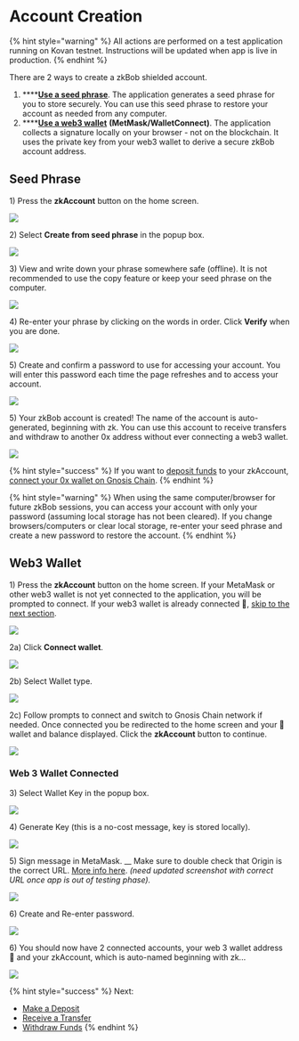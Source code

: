 # Account Creation

{% hint style="warning" %}
All actions are performed on a test application running on Kovan testnet. Instructions will be updated when app is live in production.
{% endhint %}

There are 2 ways to create a zkBob shielded account.&#x20;

1. ****[**Use a seed phrase**](./#seed-phrase). The application generates a seed phrase for you to store securely. You can use this seed phrase to restore your account as needed from any computer.
2. ****[**Use a web3 wallet**](./#web3-wallet) **(MetMask/WalletConnect)**. The application collects a signature locally on your browser - not on the blockchain. It uses the private key from your web3 wallet to derive a secure zkBob account address.

## Seed Phrase

1\) Press the **zkAccount** button on the home screen.

![](../../../.gitbook/assets/zkbob-acct.png)

2\) Select **Create from seed phrase** in the popup box.

![](../../../.gitbook/assets/seed-phrase-1.png)

3\) View and write down your phrase somewhere safe (offline). It is not recommended to use the copy feature or keep your seed phrase on the computer.&#x20;

![](../../../.gitbook/assets/seed-2.png)

4\) Re-enter your phrase by clicking on the words in order. Click **Verify** when you are done.

![](../../../.gitbook/assets/confirm-seed.png)

5\) Create and confirm a password to use for accessing your account. You will enter this password each time the page refreshes and to access your account.

![](../../../.gitbook/assets/zkbob-password.png)

5\) Your zkBob account is created! The name of the account is auto-generated, beginning with zk. You can use this account to receive transfers and withdraw to another 0x address without ever connecting a web3 wallet.

![](../../../.gitbook/assets/zkbob-final.png)

{% hint style="success" %}
If you want to [deposit funds](../deposits.md) to your zkAccount, [connect your 0x wallet on Gnosis Chain](./#web3-wallet).
{% endhint %}

{% hint style="warning" %}
When using the same computer/browser for future zkBob sessions, you can access your account with only your password (assuming local storage has not been cleared). If you change browsers/computers or clear local storage, re-enter your seed phrase and create a new password to restore the account.
{% endhint %}

## Web3 Wallet

1\) Press the **zkAccount** button on the home screen. If your MetaMask or other web3 wallet is not yet connected to the application, you will be prompted to connect. If your web3 wallet is already connected 🦊, [skip to the next section](./#web-3-wallet-connected).

![](../../../.gitbook/assets/zkbob-acct.png)

2a) Click **Connect wallet**.

![](../../../.gitbook/assets/connect-wallet.png)

2b) Select Wallet type.

![](../../../.gitbook/assets/wallet-type.png)

2c) Follow prompts to connect and switch to Gnosis Chain network if needed. Once connected you be redirected to the home screen and your 🦊 wallet and balance displayed.  Click the **zkAccount** button to continue.

![](../../../.gitbook/assets/zk-1.png)

### Web 3 Wallet Connected

3\) Select Wallet Key in the popup box.

![](../../../.gitbook/assets/zk-walletkey.png)

4\) Generate Key (this is a no-cost message, key is stored locally).&#x20;

![](../../../.gitbook/assets/generate-key.png)

5\) Sign message in MetaMask. __ Make sure to double check that Origin is the correct URL. [More info here](metamask-web3-wallet-warning.md). _(need updated screenshot with correct URL once app is out of testing phase)._

![](../../../.gitbook/assets/connect5.5.png)

6\) Create and Re-enter password.

![](../../../.gitbook/assets/connect-6.png)

6\) You should now have 2 connected accounts, your web 3 wallet address 🦊 and your zkAccount, which is auto-named beginning with zk...

![](<../../../.gitbook/assets/connect-7 (1).png>)

{% hint style="success" %}
Next:&#x20;

* [Make a Deposit](../deposits.md)
* [Receive a Transfer](../transfers.md)
* [Withdraw Funds](../withdrawals.md)
{% endhint %}

